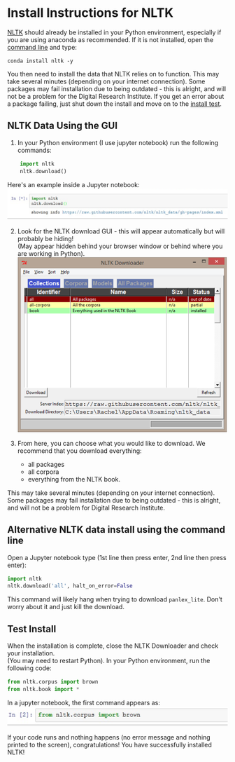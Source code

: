Install Instructions for NLTK 
=============================

[NLTK](http://www.nltk.org/) should already be installed in your Python environment, especially if you are using anaconda as recommended. If
it is not installed, open the [command line]() and type:

```
conda install nltk -y
```

You then need to install the data that NLTK relies on to function. This may take several minutes 
(depending on your internet connection). Some packages may fail 
installation due to being outdated - this is alright, and will not be a problem for the Digital Research Institute. If you get 
an error about a package failing, just shut down the install and move on to the [install test](#test-install).

NLTK Data Using the GUI
-----------------------
1. In your Python environment (I use jupyter notebook) run the following commands:

```Python
    import nltk
    nltk.download()
```
Here's an example inside a Jupyter notebook:
![Jupyter notebook](figs/shell.png)

	
2. Look for the NLTK download GUI - this will appear automatically but will probably be hiding!  
(May appear hidden behind your browser window or behind where you are working in Python).
![NLTK downloader](figs/downloader.png)

3. From here, you can choose what you would like to download. We recommend that you download everything: 
	* all packages
	* all corpora
	* everything from the NLTK book. 
	
This may take several minutes (depending on your internet connection). Some packages may fail installation due to being outdated - this is alright, and will not be a problem for Digital Research Institute.  

Alternative NLTK data install using the command line
----------------------------------------------------
 
Open a Jupyter notebook type (1st line then press enter, 2nd line then press enter):

```python
import nltk
nltk.download('all', halt_on_error=False
```

This command will likely hang when trying to download `panlex_lite`. Don't worry about it and just kill the download.


Test Install
------------
When the installation is complete, close the NLTK Downloader and check your installation.  
(You may need to restart Python). In your Python environment, run the following code:

```python
from nltk.corpus import brown
from nltk.book import *
```
In a jupyter notebook, the first command appears as:
![confirmation that install didn't fail](figs/brown.png)

If your code runs and nothing happens (no error message and nothing printed to the screen), congratulations! 
You have successfully installed NLTK!


